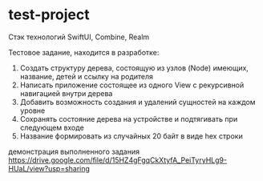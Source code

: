 # test-project
Стэк технологий SwiftUI, Combine, Realm

Тестовое задание, находится в разработке:
1. Создать структуру дерева, состоящую из узлов (Node) имеющих, название, детей и ссылку на родителя
2. Написать приложение состоящее из одного View с рекурсивной навигацией внутри дерева
3. Добавить возможность создания и удалений сущностей на каждом уровне
4. Сохранять состояние дерева на устройстве и подтягивать при следующем входе
5. Название формировать из случайных 20 байт в виде hex строки

демонстрация выполненного задания
https://drive.google.com/file/d/15HZ4gFgqCkXtyfA_PeiTyryHLg9-HUaL/view?usp=sharing
